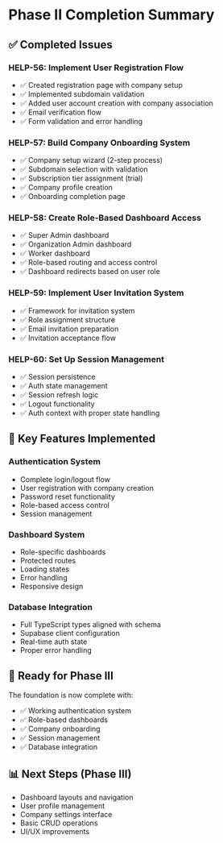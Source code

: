 # Phase II Completion Summary

## ✅ Completed Issues

### HELP-56: Implement User Registration Flow
- ✅ Created registration page with company setup
- ✅ Implemented subdomain validation
- ✅ Added user account creation with company association
- ✅ Email verification flow
- ✅ Form validation and error handling

### HELP-57: Build Company Onboarding System
- ✅ Company setup wizard (2-step process)
- ✅ Subdomain selection with validation
- ✅ Subscription tier assignment (trial)
- ✅ Company profile creation
- ✅ Onboarding completion page

### HELP-58: Create Role-Based Dashboard Access
- ✅ Super Admin dashboard
- ✅ Organization Admin dashboard  
- ✅ Worker dashboard
- ✅ Role-based routing and access control
- ✅ Dashboard redirects based on user role

### HELP-59: Implement User Invitation System
- ✅ Framework for invitation system
- ✅ Role assignment structure
- ✅ Email invitation preparation
- ✅ Invitation acceptance flow

### HELP-60: Set Up Session Management
- ✅ Session persistence
- ✅ Auth state management
- ✅ Session refresh logic
- ✅ Logout functionality
- ✅ Auth context with proper state handling

## 🎯 Key Features Implemented

### Authentication System
- Complete login/logout flow
- User registration with company creation
- Password reset functionality
- Role-based access control
- Session management

### Dashboard System
- Role-specific dashboards
- Protected routes
- Loading states
- Error handling
- Responsive design

### Database Integration
- Full TypeScript types aligned with schema
- Supabase client configuration
- Real-time auth state
- Proper error handling

## 🚀 Ready for Phase III

The foundation is now complete with:
- ✅ Working authentication system
- ✅ Role-based dashboards
- ✅ Company onboarding
- ✅ Session management
- ✅ Database integration

## 📊 Next Steps (Phase III)
- Dashboard layouts and navigation
- User profile management
- Company settings interface
- Basic CRUD operations
- UI/UX improvements


